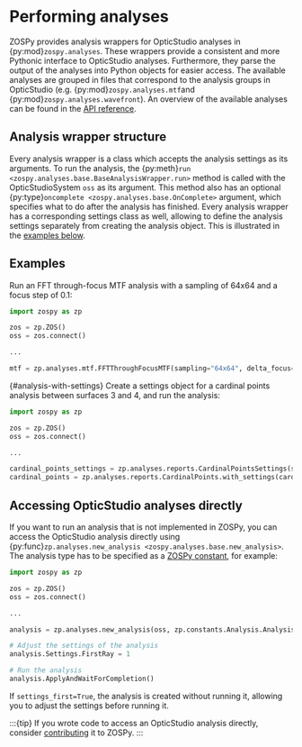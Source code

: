 # Performing analyses

ZOSPy provides analysis wrappers for OpticStudio analyses in {py:mod}`zospy.analyses`.
These wrappers provide a consistent and more Pythonic interface to OpticStudio analyses.
Furthermore, they parse the output of the analyses into Python objects for easier access.
The available analyses are grouped in files that correspond to
the analysis groups in OpticStudio (e.g. {py:mod}`zospy.analyses.mtf`and {py:mod}`zospy.analyses.wavefront`).
An overview of the available analyses can be found in the [API reference](../api/zospy.analyses.rst).

## Analysis wrapper structure

Every analysis wrapper is a class which accepts the analysis settings as its arguments.
To run the analysis, the {py:meth}`run <zospy.analyses.base.BaseAnalysisWrapper.run>` method is called with the 
OpticStudioSystem `oss` as its argument.
This method also has an optional {py:type}`oncomplete <zospy.analyses.base.OnComplete>` argument, which specifies what to 
do after the analysis has finished.
Every analysis wrapper has a corresponding settings class as well, allowing to define the analysis settings separately
from creating the analysis object.
This is illustrated in the [examples below](#analysis-with-settings).

## Examples

Run an FFT through-focus MTF analysis with a sampling of 64x64 and a focus step of 0.1:

```python
import zospy as zp

zos = zp.ZOS()
oss = zos.connect()

...

mtf = zp.analyses.mtf.FFTThroughFocusMTF(sampling="64x64", delta_focus=0.1).run(oss, oncomplete="Close")
```

{#analysis-with-settings}
Create a settings object for a cardinal points analysis between surfaces 3 and 4, and run the analysis:

```python
import zospy as zp

zos = zp.ZOS()
oss = zos.connect()

...

cardinal_points_settings = zp.analyses.reports.CardinalPointsSettings(surface_1=3, surface_2=4)
cardinal_points = zp.analyses.reports.CardinalPoints.with_settings(cardinal_points_settings).run(oss)
```

## Accessing OpticStudio analyses directly

If you want to run an analysis that is not implemented in ZOSPy, you can access the OpticStudio analysis directly using
{py:func}`zp.analyses.new_analysis <zospy.analyses.base.new_analysis>`.
The analysis type has to be specified as a [ZOSPy constant](04_constants.md), for example:

```python
import zospy as zp

zos = zp.ZOS()
oss = zos.connect()

...

analysis = zp.analyses.new_analysis(oss, zp.constants.Analysis.AnalysisIDM.PathAnalysis, settings_first=True)

# Adjust the settings of the analysis
analysis.Settings.FirstRay = 1

# Run the analysis
analysis.ApplyAndWaitForCompletion()
```

If `settings_first=True`, the analysis is created without running it, allowing you to adjust the settings before running it.

:::{tip}
If you wrote code to access an OpticStudio analysis directly, consider [contributing](../developing_analyses.md) it to ZOSPy.
:::